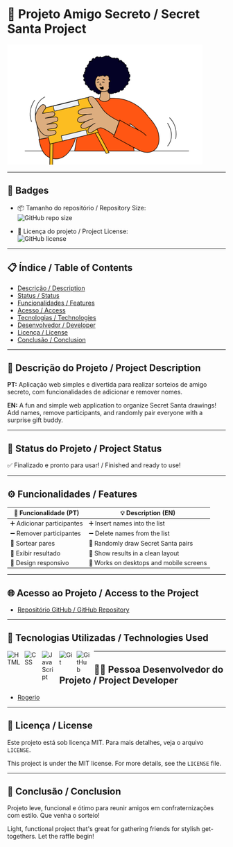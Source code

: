 # 🎁 Projeto Amigo Secreto / Secret Santa Project

![Imagem de capa / Cover Image](assets/amigo-secreto.png)

---

## 🏅 Badges

- 📦 Tamanho do repositório / Repository Size:  
  ![GitHub repo size](https://img.shields.io/github/repo-size/Rogerio5/amigo-secreto)

- 📄 Licença do projeto / Project License:  
  ![GitHub license](https://img.shields.io/github/license/Rogerio5/amigo-secreto)

---

## 📋 Índice / Table of Contents

- [Descrição / Description](#descrição--description)
- [Status / Status](#status--status)
- [Funcionalidades / Features](#funcionalidades--features)
- [Acesso / Access](#acesso--access)
- [Tecnologias / Technologies](#tecnologias--technologies)
- [Desenvolvedor / Developer](#desenvolvedor--developer)
- [Licença / License](#licença--license)
- [Conclusão / Conclusion](#conclusão--conclusion)

---

## 📖 Descrição do Projeto / Project Description

**PT:** Aplicação web simples e divertida para realizar sorteios de amigo secreto, com funcionalidades de adicionar e remover nomes. 

**EN:** A fun and simple web application to organize Secret Santa drawings! Add names, remove participants, and randomly pair everyone with a surprise gift buddy.

---

## 🚧 Status do Projeto / Project Status

✅ Finalizado e pronto para usar! / Finished and ready to use!

---

## ⚙️ Funcionalidades / Features

| 🧩 Funcionalidade (PT)       | 💡 Description (EN)                    |
|-----------------------------|----------------------------------------|
| ➕ Adicionar participantes   | ➕ Insert names into the list           |
| ➖ Remover participantes     | ➖ Delete names from the list           |
| 🔀 Sortear pares             | 🔀 Randomly draw Secret Santa pairs     |
| 👀 Exibir resultado          | 👀 Show results in a clean layout       |
| 📱 Design responsivo         | 📱 Works on desktops and mobile screens |

---

## 🌐 Acesso ao Projeto / Access to the Project

- [Repositório GitHub / GitHub Repository](https://github.com/Rogerio5/amigo-secreto)

---

## 🧰 Tecnologias Utilizadas / Technologies Used

<p>
  <img 
    align="left" 
    alt="HTML" 
    title="HTML"
    width="30px" 
    style="padding-right: 10px;" 
    src="https://cdn.jsdelivr.net/gh/devicons/devicon@latest/icons/html5/html5-original.svg" 
  />
  <img 
    align="left" 
    alt="CSS" 
    title="CSS"
    width="30px" 
    style="padding-right: 10px;" 
    src="https://cdn.jsdelivr.net/gh/devicons/devicon@latest/icons/css3/css3-original.svg" 
  />
  <img 
    align="left" 
    alt="JavaScript" 
    title="JavaScript"
    width="30px" 
    style="padding-right: 10px;" 
    src="https://cdn.jsdelivr.net/gh/devicons/devicon@latest/icons/javascript/javascript-original.svg" 
  />
  <img 
    align="left" 
    alt="Git" 
    title="Git"
    width="30px" 
    style="padding-right: 10px;" 
    src="https://cdn.jsdelivr.net/gh/devicons/devicon@latest/icons/git/git-original.svg" 
  />
 <img 
    align="left" 
    alt="GitHub" 
    title="GitHub"
    width="30px" 
    style="padding-right: 10px;" 
    src="https://cdn.jsdelivr.net/gh/devicons/devicon@latest/icons/github/github-original.svg".
/>
 </p>

 ------------------
 ## 👨‍💻 Pessoa Desenvolvedor do Projeto / Project Developer

- [Rogerio](https://github.com/Rogerio5)

---

## 📜 Licença / License

Este projeto está sob licença MIT. Para mais detalhes, veja o arquivo `LICENSE`.

This project is under the MIT license. For more details, see the `LICENSE` file.

---

## 🏁 Conclusão / Conclusion

Projeto leve, funcional e ótimo para reunir amigos em confraternizações com estilo. Que venha o sorteio!

Light, functional project that's great for gathering friends for stylish get-togethers. Let the raffle begin!

